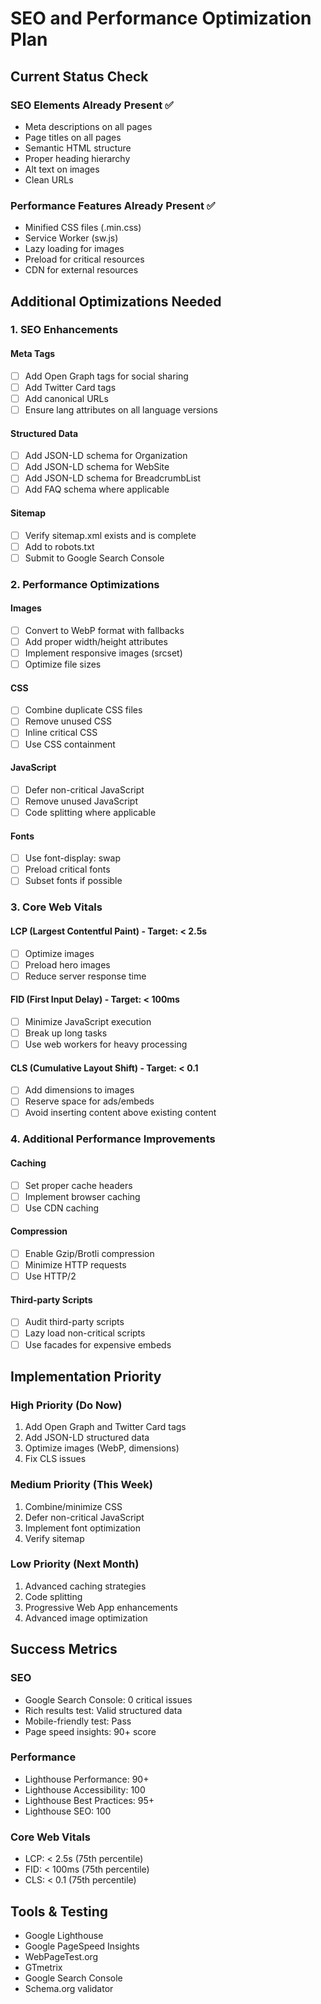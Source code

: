 # SEO and Performance Optimization Plan

## Current Status Check

### SEO Elements Already Present ✅
- Meta descriptions on all pages
- Page titles on all pages
- Semantic HTML structure
- Proper heading hierarchy
- Alt text on images
- Clean URLs

### Performance Features Already Present ✅
- Minified CSS files (.min.css)
- Service Worker (sw.js)
- Lazy loading for images
- Preload for critical resources
- CDN for external resources

## Additional Optimizations Needed

### 1. SEO Enhancements

#### Meta Tags
- [ ] Add Open Graph tags for social sharing
- [ ] Add Twitter Card tags
- [ ] Add canonical URLs
- [ ] Ensure lang attributes on all language versions

#### Structured Data
- [ ] Add JSON-LD schema for Organization
- [ ] Add JSON-LD schema for WebSite
- [ ] Add JSON-LD schema for BreadcrumbList
- [ ] Add FAQ schema where applicable

#### Sitemap
- [ ] Verify sitemap.xml exists and is complete
- [ ] Add to robots.txt
- [ ] Submit to Google Search Console

### 2. Performance Optimizations

#### Images
- [ ] Convert to WebP format with fallbacks
- [ ] Add proper width/height attributes
- [ ] Implement responsive images (srcset)
- [ ] Optimize file sizes

#### CSS
- [ ] Combine duplicate CSS files
- [ ] Remove unused CSS
- [ ] Inline critical CSS
- [ ] Use CSS containment

#### JavaScript
- [ ] Defer non-critical JavaScript
- [ ] Remove unused JavaScript
- [ ] Code splitting where applicable

#### Fonts
- [ ] Use font-display: swap
- [ ] Preload critical fonts
- [ ] Subset fonts if possible

### 3. Core Web Vitals

#### LCP (Largest Contentful Paint) - Target: < 2.5s
- [ ] Optimize images
- [ ] Preload hero images
- [ ] Reduce server response time

#### FID (First Input Delay) - Target: < 100ms
- [ ] Minimize JavaScript execution
- [ ] Break up long tasks
- [ ] Use web workers for heavy processing

#### CLS (Cumulative Layout Shift) - Target: < 0.1
- [ ] Add dimensions to images
- [ ] Reserve space for ads/embeds
- [ ] Avoid inserting content above existing content

### 4. Additional Performance Improvements

#### Caching
- [ ] Set proper cache headers
- [ ] Implement browser caching
- [ ] Use CDN caching

#### Compression
- [ ] Enable Gzip/Brotli compression
- [ ] Minimize HTTP requests
- [ ] Use HTTP/2

#### Third-party Scripts
- [ ] Audit third-party scripts
- [ ] Lazy load non-critical scripts
- [ ] Use facades for expensive embeds

## Implementation Priority

### High Priority (Do Now)
1. Add Open Graph and Twitter Card tags
2. Add JSON-LD structured data
3. Optimize images (WebP, dimensions)
4. Fix CLS issues

### Medium Priority (This Week)
1. Combine/minimize CSS
2. Defer non-critical JavaScript
3. Implement font optimization
4. Verify sitemap

### Low Priority (Next Month)
1. Advanced caching strategies
2. Code splitting
3. Progressive Web App enhancements
4. Advanced image optimization

## Success Metrics

### SEO
- Google Search Console: 0 critical issues
- Rich results test: Valid structured data
- Mobile-friendly test: Pass
- Page speed insights: 90+ score

### Performance
- Lighthouse Performance: 90+
- Lighthouse Accessibility: 100
- Lighthouse Best Practices: 95+
- Lighthouse SEO: 100

### Core Web Vitals
- LCP: < 2.5s (75th percentile)
- FID: < 100ms (75th percentile)
- CLS: < 0.1 (75th percentile)

## Tools & Testing

- Google Lighthouse
- Google PageSpeed Insights
- WebPageTest.org
- GTmetrix
- Google Search Console
- Schema.org validator
